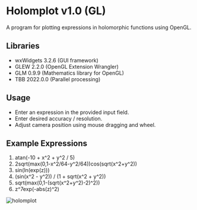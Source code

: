 
Holomplot v1.0 (GL)
===================

A program for plotting expressions in holomorphic functions using OpenGL.

Libraries
---------
- wxWidgets 3.2.6  (GUI framework)
- GLEW 2.2.0       (OpenGL Extension Wrangler)
- GLM 0.9.9        (Mathematics library for OpenGL)
- TBB 2022.0.0     (Parallel processing)

Usage
-----
- Enter an expression in the provided input field.
- Enter desired accuracy / resolution.
- Adjust camera position using mouse dragging and wheel.

Example Expressions
-------------------
1. atan(-10 + x^2 + y^2 / 5)
2. 2sqrt(max(0,1-x^2/64-y^2/64))cos(sqrt(x^2+y^2))
3. sin(ln(exp(z)))
4. (sin(x^2 - y^2)) / (1 + sqrt(x^2 + y^2))
5. sqrt(max(0,1-(sqrt(x^2+y^2)-2)^2))
6. z^7exp(-abs(z)^2)

![holomplot](https://github.com/user-attachments/assets/fce85c24-c9e1-4c46-ab25-434fc3c2e556)
